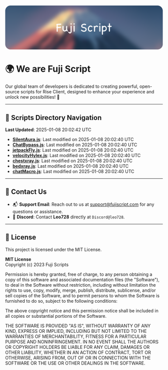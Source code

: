 ![Banner](.github/b.webp)

# 🌍 **We are Fuji Script**

Our global team of developers is dedicated to creating powerful, open-source scripts for Rise Client, designed to enhance your experience and unlock new possibilities! 🌟

---
<!-- SCRIPTS_NAVIGATION_START -->
## 📂 **Scripts Directory Navigation**

**Last Updated**: 2025-01-08 20:02:42 UTC

- **[SilentAura.js](scripts/SilentAura.js)**: Last modified on 2025-01-08 20:02:40 UTC
- **[ChatBypass.js](scripts/ChatBypass.js)**: Last modified on 2025-01-08 20:02:40 UTC
- **[jetpackFly.js](scripts/jetpackFly.js)**: Last modified on 2025-01-08 20:02:40 UTC
- **[velocityHylex.js](scripts/velocityHylex.js)**: Last modified on 2025-01-08 20:02:40 UTC
- **[chestxray.js](scripts/chestxray.js)**: Last modified on 2025-01-08 20:02:40 UTC
- **[bedxray.js](scripts/bedxray.js)**: Last modified on 2025-01-08 20:02:40 UTC
- **[chatMacro.js](scripts/chatMacro.js)**: Last modified on 2025-01-08 20:02:40 UTC

<!-- SCRIPTS_NAVIGATION_END -->

---

## 💬 **Contact Us**  
- 📬 **Support Email**: Reach out to us at [support@fujiscript.com](mailto:support@fujiscript.com) for any questions or assistance.  
- 💬 **Discord**: Contact **Leo728** directly at `Discord@leo728`.

---

## 📜 **License**

This project is licensed under the MIT License.  

**MIT License**  
Copyright (c) 2023 Fuji Scripts  

Permission is hereby granted, free of charge, to any person obtaining a copy of this software and associated documentation files (the "Software"), to deal in the Software without restriction, including without limitation the rights to use, copy, modify, merge, publish, distribute, sublicense, and/or sell copies of the Software, and to permit persons to whom the Software is furnished to do so, subject to the following conditions:  

The above copyright notice and this permission notice shall be included in all copies or substantial portions of the Software.  

THE SOFTWARE IS PROVIDED "AS IS", WITHOUT WARRANTY OF ANY KIND, EXPRESS OR IMPLIED, INCLUDING BUT NOT LIMITED TO THE WARRANTIES OF MERCHANTABILITY, FITNESS FOR A PARTICULAR PURPOSE AND NONINFRINGEMENT. IN NO EVENT SHALL THE AUTHORS OR COPYRIGHT HOLDERS BE LIABLE FOR ANY CLAIM, DAMAGES OR OTHER LIABILITY, WHETHER IN AN ACTION OF CONTRACT, TORT OR OTHERWISE, ARISING FROM, OUT OF OR IN CONNECTION WITH THE SOFTWARE OR THE USE OR OTHER DEALINGS IN THE SOFTWARE.  
